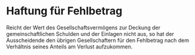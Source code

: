 # Haftung für Fehlbetrag

Reicht der Wert des Gesellschaftsvermögens zur Deckung der gemeinschaftlichen Schulden und der Einlagen nicht aus, so hat der Ausscheidende den übrigen Gesellschaftern für den Fehlbetrag nach dem Verhältnis seines Anteils am Verlust aufzukommen. 

